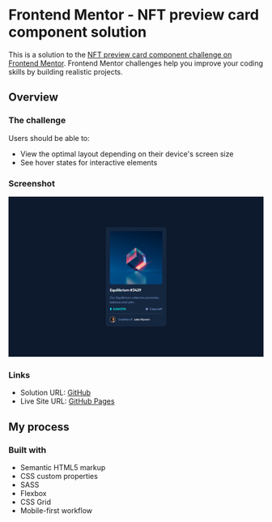 # Frontend Mentor - NFT preview card component solution

This is a solution to the [NFT preview card component challenge on Frontend Mentor](https://www.frontendmentor.io/challenges/nft-preview-card-component-SbdUL_w0U). Frontend Mentor challenges help you improve your coding skills by building realistic projects. 

## Overview

### The challenge

Users should be able to:

- View the optimal layout depending on their device's screen size
- See hover states for interactive elements

### Screenshot

![](./preview.png)

### Links

- Solution URL: [GitHub](https://github.com/rradiohysteria/nft-preview-card-component)
- Live Site URL: [GitHub Pages](https://rradiohysteria.github.io/nft-preview-card-component/)

## My process

### Built with

- Semantic HTML5 markup
- CSS custom properties
- SASS
- Flexbox
- CSS Grid
- Mobile-first workflow
